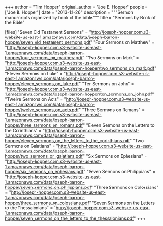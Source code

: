 +++
author = "Tim Hopper"
original_author = "Joe B. Hopper"
people = ["Joe B. Hopper"]
date = "2013-12-26"
description = """Sermon manuscripts organized by book of the bible."""
title = "Sermons by Book of the Bible"

[files]
"Seven Old Testament Sermons" = "http://joseph-hopper.com.s3-website-us-east-1.amazonaws.com/data/joseph-barron-hopper/seven_old_testament_sermons.pdf"
"Four Sermons on Matthew" = "http://joseph-hopper.com.s3-website-us-east-1.amazonaws.com/data/joseph-barron-hopper/four_sermons_on_matthew.pdf"
"Two Sermons on Mark" = "http://joseph-hopper.com.s3-website-us-east-1.amazonaws.com/data/joseph-barron-hopper/two_sermons_on_mark.pdf"
"Eleven Sermons on Luke" = "http://joseph-hopper.com.s3-website-us-east-1.amazonaws.com/data/joseph-barron-hopper/eleven_sermons_on_luke.pdf"
"Ten Sermons on John" = "http://joseph-hopper.com.s3-website-us-east-1.amazonaws.com/data/joseph-barron-hopper/ten_sermons_on_john.pdf"
"Twelve Sermons on Acts" = "http://joseph-hopper.com.s3-website-us-east-1.amazonaws.com/data/joseph-barron-hopper/twelve_sermons_on_acts.pdf"
"Three Sermons on Romans" = "http://joseph-hopper.com.s3-website-us-east-1.amazonaws.com/data/joseph-barron-hopper/three_sermons_on_romans.pdf"
"Eleven Sermons on the Letters to the Corinthians" = "http://joseph-hopper.com.s3-website-us-east-1.amazonaws.com/data/joseph-barron-hopper/eleven_sermons_on_the_letters_to_the_corinthians.pdf"
"Two Sermons on Galatians" = "http://joseph-hopper.com.s3-website-us-east-1.amazonaws.com/data/joseph-barron-hopper/two_sermons_on_galatians.pdf"
"Six Sermons on Ephesians" = "http://joseph-hopper.com.s3-website-us-east-1.amazonaws.com/data/joseph-barron-hopper/six_sermons_on_ephesians.pdf"
"Seven Sermons on Philippians" = "http://joseph-hopper.com.s3-website-us-east-1.amazonaws.com/data/joseph-barron-hopper/seven_sermons_on_philippians.pdf"
"Three Sermons on Colossians" = "http://joseph-hopper.com.s3-website-us-east-1.amazonaws.com/data/joseph-barron-hopper/three_sermons_on_colossians.pdf"
"Seven Sermons on the Letters to the Thessalonians" = "http://joseph-hopper.com.s3-website-us-east-1.amazonaws.com/data/joseph-barron-hopper/seven_sermons_on_the_letters_to_the_thessalonians.pdf"
+++



